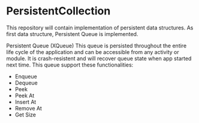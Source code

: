 # PersistentCollection
This repository will contain implementation of persistent data structures. As first data structure, Persistent Queue is implemented.

Persistent Queue (XQueue)
This queue is persisted throughout the entire life cycle of the application and can be accessible from any activity or module. It is crash-resistent and will recover queue state when app started next time. This queue support these functionalities:
* Enqueue
* Dequeue
* Peek
* Peek At
* Insert At
* Remove At
* Get Size
